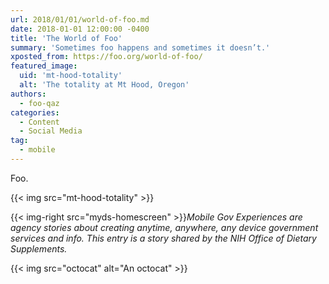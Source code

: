 ```yaml
---
url: 2018/01/01/world-of-foo.md
date: 2018-01-01 12:00:00 -0400
title: 'The World of Foo'
summary: 'Sometimes foo happens and sometimes it doesn’t.'
xposted_from: https://foo.org/world-of-foo/
featured_image:
  uid: 'mt-hood-totality'
  alt: 'The totality at Mt Hood, Oregon'
authors:
  - foo-qaz
categories:
  - Content
  - Social Media
tag:
  - mobile
---
```


Foo.

{{< img src="mt-hood-totality" >}}

{{< img-right src="myds-homescreen" >}}_Mobile Gov Experiences are agency stories about creating anytime, anywhere, any device government services and info. This entry is a story shared by the NIH Office of Dietary Supplements._

{{< img src="octocat" alt="An octocat" >}}
